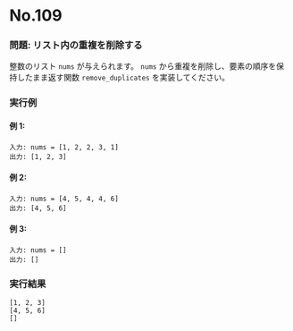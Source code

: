 # No.109

### 問題: リスト内の重複を削除する

整数のリスト `nums` が与えられます。
`nums` から重複を削除し、要素の順序を保持したまま返す関数 `remove_duplicates` を実装してください。

### 実行例

#### 例 1:

```
入力: nums = [1, 2, 2, 3, 1]
出力: [1, 2, 3]
```

#### 例 2:

```
入力: nums = [4, 5, 4, 4, 6]
出力: [4, 5, 6]
```

#### 例 3:

```
入力: nums = []
出力: []
```

### 実行結果

```text
[1, 2, 3]
[4, 5, 6]
[]
```

